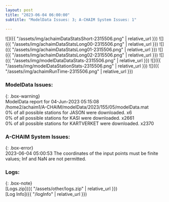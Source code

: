 ```yaml
---
layout: post
title: "2023-06-04 06:00:00"
subtitle: "ModelData Issues: 3; A-CHAIM System Issues: 1"

---
```


![]({{ "/assets/img/achaimDataStatsShort-2315506.png" | relative_url }})
![]({{ "/assets/img/achaimDataStatsLong00-2315506.png" | relative_url }})
![]({{ "/assets/img/achaimDataStatsLong01-2315506.png" | relative_url }})
![]({{ "/assets/img/achaimDataStatsLong02-2315506.png" | relative_url }})
![]({{ "/assets/img/modelDataDataStats-2315506.png" | relative_url }})
![]({{ "/assets/img/modelDataStationStats-2315506.png" | relative_url }})
![]({{ "/assets/img/achaimRunTime-2315506.png" | relative_url }})


### ModelData Issues:  
  
{: .box-warning}  
 ModelData report for 04-Jun-2023 05:15:08   
 /home2/achaim1/A-CHAIM/modelData/2023/155/05/modelData.mat   
 0% of all possible stations for JASON were downloaded. x6   
 0% of all possible stations for KASI were downloaded. x2661   
 0% of all possible stations for KARTVERKET were downloaded. x2370   
  
### A-CHAIM System Issues:  
  
{: .box-error}  
2023-06-04 05:00:53 The coordinates of the input points must be finite values; Inf and NaN are not permitted.  

### Logs:  
  
{: .box-note}  
[Logs.zip]({{ "/assets/other/logs.zip" | relative_url }})  
[Log Info]({{ "/logInfo" | relative_url }})  
